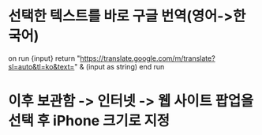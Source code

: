 # 선택한 텍스트를 바로 구글 번역(영어->한국어)

on run {input}    return "https://translate.google.com/m/translate?sl=auto&tl=ko&text=" & (input as string)end run


# 이후 보관함 -> 인터넷 -> 웹 사이트 팝업을 선택 후 iPhone 크기로 지정